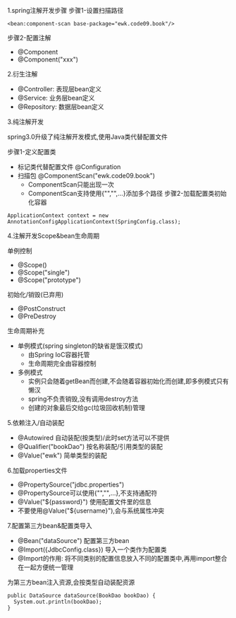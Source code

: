 1.spring注解开发步骤
步骤1-设置扫描路径
```
<bean:component-scan base-package="ewk.code09.book"/>
```
步骤2-配置注解
- @Component
- @Component("xxx")

2.衍生注解
- @Controller: 表现层bean定义
- @Service: 业务层bean定义
- @Repository: 数据层bean定义

3.纯注解开发

spring3.0升级了纯注解开发模式,使用Java类代替配置文件

步骤1-定义配置类
- 标记类代替配置文件 @Configuration
- 扫描包 @ComponentScan("ewk.code09.book")
  - ComponentScan只能出现一次
  - ComponentScan支持使用{"","",...}添加多个路径
步骤2-加载配置类初始化容器
```
ApplicationContext context = new AnnotationConfigApplicationContext(SpringConfig.class);
```

4.注解开发Scope&bean生命周期

单例控制
- @Scope()
- @Scope("single")
- @Scope("prototype")

初始化/销毁(已弃用)
- @PostConstruct
- @PreDestroy

生命周期补充
- 单例模式(spring singleton的缺省是饿汉模式)
  - 由Spring IoC容器托管
  - 生命周期完全由容器控制
- 多例模式
  - 实例只会随着getBean而创建,不会随着容器初始化而创建,即多例模式只有懒汉
  - spring不负责销毁,没有调用destroy方法
  - 创建的对象最后交给gc(垃圾回收机制)管理

5.依赖注入/自动装配

- @Autowired 自动装配(按类型)/此时set方法可以不提供
- @Qualifier("bookDao") 按名称装配/引用类型的装配 
- @Value("ewk") 简单类型的装配 

6.加载properties文件

- @PropertySource("jdbc.properties")
- @PropertySource可以使用{"","",...},不支持通配符
- @Value("${password}") 使用配置文件里的信息
- 不要使用@Value("${username}"),会与系统属性冲突

7.配置第三方bean&配置类导入
- @Bean("dataSource") 配置第三方bean
- @Import({JdbcConfig.class}) 导入一个类作为配置类
- @Import的作用: 将不同类别的配置信息放入不同的配置类中,再用import整合在一起方便统一管理

为第三方bean注入资源,会按类型自动装配资源
```
public DataSource dataSource(BookDao bookDao) {
  System.out.println(bookDao);
}
```